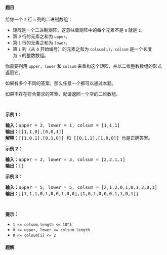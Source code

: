 #### 题目
<p>给你一个&nbsp;<code>2</code>&nbsp;行 <code>n</code> 列的二进制数组：</p>

<ul>
	<li>矩阵是一个二进制矩阵，这意味着矩阵中的每个元素不是&nbsp;<code>0</code>&nbsp;就是&nbsp;<code>1</code>。</li>
	<li>第 <code>0</code> 行的元素之和为&nbsp;<code>upper</code>。</li>
	<li>第 <code>1</code> 行的元素之和为 <code>lower</code>。</li>
	<li>第 <code>i</code> 列（从 <code>0</code> 开始编号）的元素之和为&nbsp;<code>colsum[i]</code>，<code>colsum</code>&nbsp;是一个长度为&nbsp;<code>n</code>&nbsp;的整数数组。</li>
</ul>

<p>你需要利用&nbsp;<code>upper</code>，<code>lower</code>&nbsp;和&nbsp;<code>colsum</code>&nbsp;来重构这个矩阵，并以二维整数数组的形式返回它。</p>

<p>如果有多个不同的答案，那么任意一个都可以通过本题。</p>

<p>如果不存在符合要求的答案，就请返回一个空的二维数组。</p>

<p>&nbsp;</p>

<p><strong>示例 1：</strong></p>

<pre><strong>输入：</strong>upper = 2, lower = 1, colsum = [1,1,1]
<strong>输出：</strong>[[1,1,0],[0,0,1]]
<strong>解释：</strong>[[1,0,1],[0,1,0]] 和 [[0,1,1],[1,0,0]] 也是正确答案。
</pre>

<p><strong>示例 2：</strong></p>

<pre><strong>输入：</strong>upper = 2, lower = 3, colsum = [2,2,1,1]
<strong>输出：</strong>[]
</pre>

<p><strong>示例 3：</strong></p>

<pre><strong>输入：</strong>upper = 5, lower = 5, colsum = [2,1,2,0,1,0,1,2,0,1]
<strong>输出：</strong>[[1,1,1,0,1,0,0,1,0,0],[1,0,1,0,0,0,1,1,0,1]]
</pre>

<p>&nbsp;</p>

<p><strong>提示：</strong></p>

<ul>
	<li><code>1 &lt;= colsum.length &lt;= 10^5</code></li>
	<li><code>0 &lt;= upper, lower &lt;= colsum.length</code></li>
	<li><code>0 &lt;= colsum[i] &lt;= 2</code></li>
</ul>


 #### 题解
